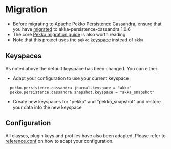 # Migration

* Before migrating to Apache Pekko Persistence Cassandra, ensure that you have [migrated](https://doc.akka.io/docs/akka-persistence-cassandra/1.0.6/migrations.html) to akka-persistence-cassandra 1.0.6
* The core [Pekko migration guide](https://pekko.apache.org/docs/pekko/current/project/migration-guides.html) is also worth reading.
* Note that this project uses the `pekko` [keyspace](https://cassandra.apache.org/_/glossary.html#keyspace) instead of `akka`.

## Keyspaces
As noted above the default keyspace has been changed. 
You can either:

* Adapt your configuration to use your current keyspace

```
  pekko.persistence.cassandra.journal.keyspace = "akka"
  pekko.persistence.cassandra.snapshot.keyspace = "akka_snapshot"
```

* Create new keyspaces for "pekko" and "pekko_snapshot" and restore your data into the new keyspace

## Configuration

All classes, plugin keys and profiles have also been adapted. 
Please refer to [reference.conf](https://github.com/apache/incubator-pekko-persistence-cassandra/blob/main/core/src/main/resources/reference.conf) on how to adapt your configuration.
